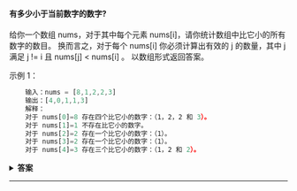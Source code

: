 <!--
 * @Author: Xing💭
 * @Date: 2020-10-26 15:28:23
 * @LastEditTime: 2020-10-26 16:49:24
 * @LastEditors: Xing💭
 * @Description: 
 * @FilePath: /leetcode/每日一题/README.md
 * @Xing💭
-->

#### 有多少小于当前数字的数字?

给你一个数组 nums，对于其中每个元素 nums[i]，请你统计数组中比它小的所有数字的数目。
换而言之，对于每个 nums[i] 你必须计算出有效的 j 的数量，其中 j 满足 j != i 且 nums[j] < nums[i] 。
以数组形式返回答案。

示例 1：
```javascript
    输入：nums = [8,1,2,2,3]
    输出：[4,0,1,1,3]
    解释： 
    对于 nums[0]=8 存在四个比它小的数字：（1，2，2 和 3）。 
    对于 nums[1]=1 不存在比它小的数字。
    对于 nums[2]=2 存在一个比它小的数字：（1）。 
    对于 nums[3]=2 存在一个比它小的数字：（1）。 
    对于 nums[4]=3 存在三个比它小的数字：（1，2 和 2）。
```

<details><summary><b>答案</b></summary>
<p>
采用暴力解题法：
  双重for循环， 判断第一层循环是否大于第二层循环，如果满足条件递增变量 存入数组记录。

```javascript
  let nums = [8,1,2,2,3]
  let smallerNumbersThanCurrent = function(nums) {
      let tmp = []
      for(let i = 0 ; i < nums.length ; i ++){
          let cnt = 0
          for(let j = 0 ; j < nums.length ; j ++){
              if(nums[i] > nums[j]){
                  cnt++
              }
          }
          tmp.push(cnt)
      }
      return tmp
  };
  let a = smallerNumbersThanCurrent(nums)
  console.log(a)
```

排序后取index:
  解题思路很简单, 排序后它的index位置正好代表它是否有比它小的数（例如：原来的数组[8,1,2,2,3] ， 排序后变成了 [1,2,2,3,8]，8 前面有4个比它小的数 ），遍历原来的数组，利用indexOf去获取下标的位置 ,也可以使用 reduce来实现
```javascript
  let nums = [8,1,2,2,3]
  let smallerNumbersThanCurrent = function(nums) {
      const tmp = []
      let copyNums = JSON.parse(JSON.stringify(nums));
      copyNums.sort((a,b) => a - b)
      nums.forEach((item,index) => {
        const curIdx = copyNums.indexOf(item)
        if(curIdx !== -1){
          tmp.push(curIdx)
        }
      })
      return tmp
  };
```


</p>
</details>

---

